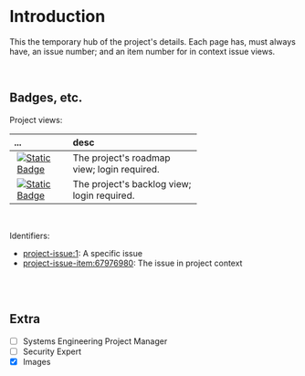 <br>

# Introduction

This the temporary hub of the project's details.  Each page has, must always have, an issue number; and an item number for in context issue views.

<br>

## Badges, etc.

Project views:

<table style="width: 65%;">
    <colgroup>
        <col span="1" style="width: 13.0%;">
        <col span="1" style="width: 38.5%;">
    </colgroup>
    <thead><tr style="text-align: left"><th>...</th><th>desc</th></tr></thead>
        <tr><td><a href="https://github.com/orgs/prml-0004/projects/2/views/5"><img alt="Static Badge" src="https://img.shields.io/badge/project-roadmap-brown" style="margin-left: 5px"></a></td><td>The project's roadmap view; login required.</td></tr>
        <tr><td><a href="https://github.com/orgs/prml-0004/projects/2/views/3"><img alt="Static Badge" src="https://img.shields.io/badge/project-backlog-green" style="margin-left: 5px"></a></td><td>The project's backlog view; login required.</td></tr>
</table>

<br>

Identifiers:

* <project-issue:1>: A specific issue
* <project-issue-item:67976980>: The issue in project context


<br>
<br>

## Extra

- [ ] Systems Engineering Project Manager
- [ ] Security Expert
- [x] Images

<br>
<br>

<br>
<br>

<br>
<br>

<br>
<br>
